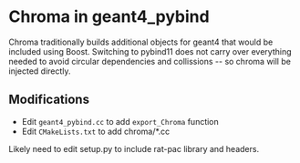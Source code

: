 # Chroma in geant4_pybind

Chroma traditionally builds additional objects for geant4 that would be included using
Boost. Switching to pybind11 does not carry over everything needed to avoid circular
dependencies and collissions -- so chroma will be injected directly.

## Modifications
- Edit `geant4_pybind.cc` to add `export_Chroma` function
- Edit `CMakeLists.txt` to add chroma/*.cc

Likely need to edit setup.py to include rat-pac library and headers.
